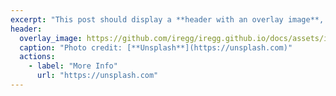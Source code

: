 ```yaml
---
excerpt: "This post should display a **header with an overlay image**, if the theme supports it."
header:
  overlay_image: https://github.com/iregg/iregg.github.io/docs/assets/images/20241102_151745.jpg
  caption: "Photo credit: [**Unsplash**](https://unsplash.com)"
  actions:
    - label: "More Info"
      url: "https://unsplash.com"
---
```

